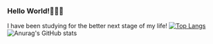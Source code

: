 ### Hello World!🙋🏻‍♀️ 
I have been studying for the better next stage of my life!
[![Top Langs](https://github-readme-stats.vercel.app/api/top-langs/?username=cge1023&layout=compact)](https://github.com/cge1023/github-readme-stats)
![Anurag's GitHub stats](https://github-readme-stats.vercel.app/api?username=cge1023&show_icons=true)
